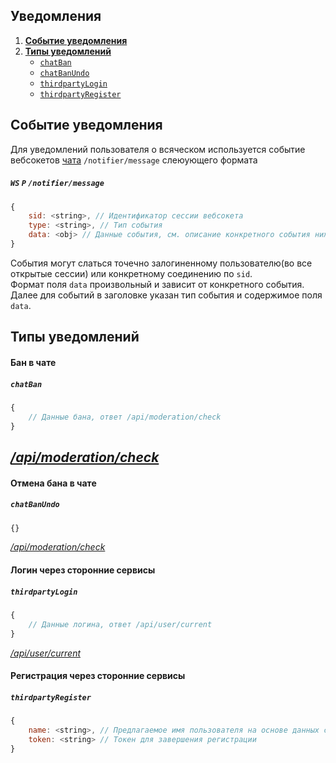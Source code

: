 Уведомления
-----------
1. [**Событие уведомления**](#Событие-уведомления)
2. [**Типы уведомлений**](#Типы-уведомлений)
    - [`chatBan`](#Бан-в-чате)
    - [`chatBanUndo`](#Отмена-бана-в-чате)
    - [`thirdpartyLogin`](#Логин-через-сторонние-сервисы)
    - [`thirdpartyRegister`](#Регистрация-через-сторонние-сервисы)


Событие уведомления
-------------------
Для уведомлений пользователя о всяческом используется событие вебсокетов [чата](chat.md#Протокол-взаимодействия) `/notifier/message` слеюующего формата
##### `WS` `P` `/notifier/message`
```js
{
    sid: <string>, // Идентификатор сессии вебсокета
    type: <string>, // Тип события
    data: <obj> // Данные события, см. описание конкретного события ниже
}
```
События могут слаться точечно залогиненному пользователю(во все открытые сессии) или конкретному соединению по `sid`.  
Формат поля `data` произвольный и зависит от конкретного события. Далее для событий в заголовке указан тип события и содержимое поля `data`.


Типы уведомлений
----------------


#### Бан в чате
##### `chatBan`
```js
{
    // Данные бана, ответ /api/moderation/check 
}
```
*[/api/moderation/check](admin.md#Проверить-забанен-ли-пользователь)*
----------------


#### Отмена бана в чате
##### `chatBanUndo`
```js
{}
```
*[/api/moderation/check](admin.md#Проверить-забанен-ли-пользователь)*


#### Логин через сторонние сервисы
##### `thirdpartyLogin`
```js
{
    // Данные логина, ответ /api/user/current 
}
```
*[/api/user/current](common.md#Данные-текущего-пользователя)*


#### Регистрация через сторонние сервисы
##### `thirdpartyRegister`
```js
{
    name: <string>, // Предлагаемое имя пользователя на основе данных стороннего сервиса
    token: <string> // Токен для завершения регистрации
}
```